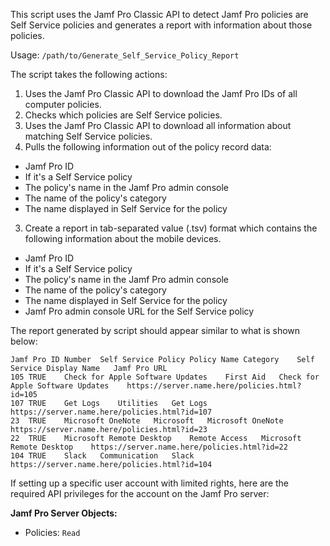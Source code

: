 This script uses the Jamf Pro Classic API to detect Jamf Pro policies are Self Service policies and generates a report with information about those policies.

Usage: `/path/to/Generate_Self_Service_Policy_Report`

The script takes the following actions:

1. Uses the Jamf Pro Classic API to download the Jamf Pro IDs of all computer policies.
2. Checks which policies are Self Service policies.
3. Uses the Jamf Pro Classic API to download all information about matching Self Service policies.
4. Pulls the following information out of the policy record data:

*    Jamf Pro ID
*    If it's a Self Service policy
*    The policy's name in the Jamf Pro admin console
*    The name of the policy's category
*    The name displayed in Self Service for the policy

3. Create a report in tab-separated value (.tsv) format which contains the following information
   about the mobile devices.

*    Jamf Pro ID
*    If it's a Self Service policy
*    The policy's name in the Jamf Pro admin console
*    The name of the policy's category
*    The name displayed in Self Service for the policy
*    Jamf Pro admin console URL for the Self Service policy

The report generated by script should appear similar to what is shown below:

```
Jamf Pro ID Number	Self Service Policy	Policy Name	Category	Self Service Display Name	Jamf Pro URL
105	TRUE	Check for Apple Software Updates	First Aid	Check for Apple Software Updates	https://server.name.here/policies.html?id=105
107	TRUE	Get Logs	Utilities	Get Logs	https://server.name.here/policies.html?id=107
23	TRUE	Microsoft OneNote	Microsoft	Microsoft OneNote	https://server.name.here/policies.html?id=23
22	TRUE	Microsoft Remote Desktop	Remote Access	Microsoft Remote Desktop	https://server.name.here/policies.html?id=22
104	TRUE	Slack	Communication	Slack	https://server.name.here/policies.html?id=104
```


If setting up a specific user account with limited rights, here are the required API privileges for the account on the Jamf Pro server:

**Jamf Pro Server Objects:**

* Policies: `Read`